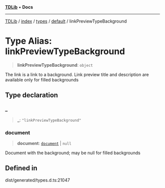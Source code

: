 [**TDLib**](../../../../../../README.md) • **Docs**

***

[TDLib](../../../../../../modules.md) / [index](../../../../../README.md) / [types](../../../README.md) / [default](../README.md) / linkPreviewTypeBackground

# Type Alias: linkPreviewTypeBackground

> **linkPreviewTypeBackground**: `object`

The link is a link to a background. Link preview title and description are available only for filled backgrounds

## Type declaration

### \_

> **\_**: `"linkPreviewTypeBackground"`

### document

> **document**: [`document`](document-1.md) \| `null`

Document with the background; may be null for filled backgrounds

## Defined in

dist/generated/types.d.ts:21047

